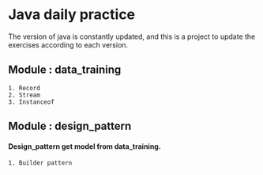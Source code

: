 # Java daily practice
The version of java is constantly updated, and this is a project to update the exercises according to each version.

## Module : data_training
    1. Record
    2. Stream
    3. Instanceof

## Module : design_pattern
#### Design_pattern get model from data_training.
    1. Builder pattern
